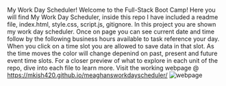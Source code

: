 My Work Day Scheduler! Welcome to the Full-Stack Boot Camp! Here you will find My Work Day Scheduler, inside this repo I have included a readme file, index.html, style.css, script.js, gitignore. In this project you are shown my work day scheduler. Once on page you can see current date and time follow by the following business hours available to task reference your day. When you click on a time slot you are allowed to save data in that slot. As the time moves the color will change depenind on past, present and future event time slots.  For a closer preview of what to explore in each unit of the repo, dive into each file to learn more. Visit the working webpage @  https://mkish420.github.io/meaghansworkdayscheduler/
![webpage](https://user-images.githubusercontent.com/106093711/177244453-17d7c3ea-fdbf-4cc1-bd77-1c5eede2f083.jpg)

